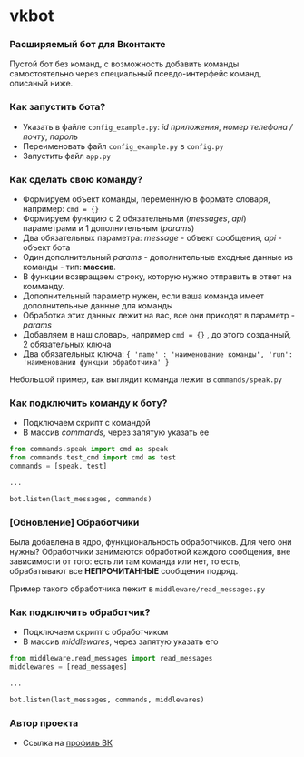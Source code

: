 # vkbot

### Расширяемый бот для Вконтакте
Пустой бот без команд, с возможность 
добавить команды самостоятельно через 
специальный псевдо-интерфейс команд, описаный ниже.


### Как запустить бота?
- Указать в файле ```config_example.py```: *id приложения*, *номер телефона / почту*, *пароль*
- Переименовать файл ```config_example.py``` в ```config.py```
- Запустить файл ```app.py```

### Как сделать свою команду?
- Формируем объект команды, переменную в формате словаря, например: ```cmd = {}```
- Формируем функцию с 2 обязательными (*messages*, *api*) параметрами и 1 дополнительным (*params*)
- Два обязательных параметра: *message* - объект сообщения, *api* - объект бота
- Один дополнительный *params* - дополнительные входные данные из команды - тип: **массив**.
- В функции возвращаем строку, которую нужно отправить в ответ на комманду.
- Дополнительный параметр нужен, если ваша команда имеет дополнительные данные для команды
- Обработка этих данных лежит на вас, все они приходят в параметр - *params*
- Добавляем в наш словарь, например ```cmd = {}``` , до этого созданный, 2 обязательных ключа
- Два обязательных ключа: ```{ 'name' : 'наименование команды', 'run': 'наименовании функции обработчика' }```

Небольшой пример, как выглядит команда лежит в ``commands/speak.py``

### Как подключить команду к боту?
- Подключаем скрипт c командой
- В массив *commands*, через запятую указать ее

```python
from commands.speak import cmd as speak
from commands.test_cmd import cmd as test
commands = [speak, test]

...

bot.listen(last_messages, commands)
```

### [Обновление] Обработчики
Была добавлена в ядро, функциональность обработчиков.
Для чего они нужны? Обработчики занимаются обработкой каждого сообщения, вне зависимости от того:
есть ли там команда или нет, то есть, обрабатывают все **НЕПРОЧИТАННЫЕ** сообщения подряд.

Пример такого обработчика лежит в ``middleware/read_messages.py``

### Как подключить обработчик?
- Подключаем скрипт c обработчиком
- В массив *middlewares*, через запятую указать его

```python
from middleware.read_messages import read_messages
middlewares = [read_messages]

...

bot.listen(last_messages, commands, middlewares)
```


### Автор проекта
- Ссылка на [профиль ВК](https://vk.com/egor_katagarov)
